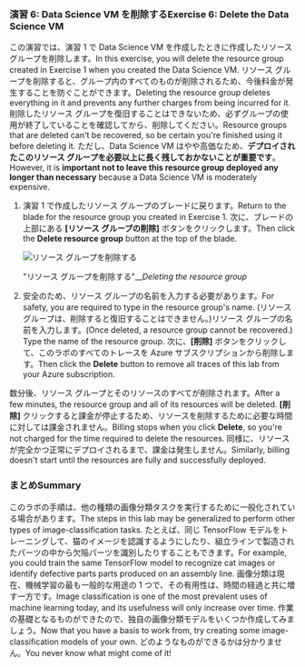 ### <a name="exercise-6-delete-the-data-science-vm"></a><span data-ttu-id="943be-101">演習 6: Data Science VM を削除する</span><span class="sxs-lookup"><span data-stu-id="943be-101">Exercise 6: Delete the Data Science VM</span></span>

<span data-ttu-id="943be-102">この演習では、演習 1 で Data Science VM を作成したときに作成したリソース グループを削除します。</span><span class="sxs-lookup"><span data-stu-id="943be-102">In this exercise, you will delete the resource group created in Exercise 1 when you created the Data Science VM.</span></span> <span data-ttu-id="943be-103">リソース グループを削除すると、グループ内のすべてのものが削除されるため、今後料金が発生することを防ぐことができます。</span><span class="sxs-lookup"><span data-stu-id="943be-103">Deleting the resource group deletes everything in it and prevents any further charges from being incurred for it.</span></span> <span data-ttu-id="943be-104">削除したリソース グループを復旧することはできないため、必ずグループの使用が終了していることを確認してから、削除してください。</span><span class="sxs-lookup"><span data-stu-id="943be-104">Resource groups that are deleted can't be recovered, so be certain you're finished using it before deleting it.</span></span> <span data-ttu-id="943be-105">ただし、Data Science VM はやや高価なため、**デプロイされたこのリソース グループを必要以上に長く残しておかないことが重要です**。</span><span class="sxs-lookup"><span data-stu-id="943be-105">However, it is **important not to leave this resource group deployed any longer than necessary** because a Data Science VM is moderately expensive.</span></span>

1. <span data-ttu-id="943be-106">演習 1 で作成したリソース グループのブレードに戻ります。</span><span class="sxs-lookup"><span data-stu-id="943be-106">Return to the blade for the resource group you created in Exercise 1.</span></span> <span data-ttu-id="943be-107">次に、ブレードの上部にある **[リソース グループの削除]** ボタンをクリックします。</span><span class="sxs-lookup"><span data-stu-id="943be-107">Then click the **Delete resource group** button at the top of the blade.</span></span>

    ![リソース グループを削除する](../images/delete-resource-group.png)

    <span data-ttu-id="943be-109">"リソース グループを削除する"__</span><span class="sxs-lookup"><span data-stu-id="943be-109">_Deleting the resource group_</span></span>

1. <span data-ttu-id="943be-110">安全のため、リソース グループの名前を入力する必要があります。</span><span class="sxs-lookup"><span data-stu-id="943be-110">For safety, you are required to type in the resource group's name.</span></span> <span data-ttu-id="943be-111">(リソース グループは、削除すると復旧することはできません。)リソース グループの名前を入力します。</span><span class="sxs-lookup"><span data-stu-id="943be-111">(Once deleted, a resource group cannot be recovered.) Type the name of the resource group.</span></span> <span data-ttu-id="943be-112">次に、**[削除]** ボタンをクリックして、このラボのすべてのトレースを Azure サブスクリプションから削除します。</span><span class="sxs-lookup"><span data-stu-id="943be-112">Then click the **Delete** button to remove all traces of this lab from your Azure subscription.</span></span>

<span data-ttu-id="943be-113">数分後、リソース グループとそのリソースのすべてが削除されます。</span><span class="sxs-lookup"><span data-stu-id="943be-113">After a few minutes, the resource group and all of its resources will be deleted.</span></span> <span data-ttu-id="943be-114">**[削除]** クリックすると課金が停止するため、リソースを削除するために必要な時間に対しては課金されません。</span><span class="sxs-lookup"><span data-stu-id="943be-114">Billing stops when you click **Delete**, so you're not charged for the time required to delete the resources.</span></span> <span data-ttu-id="943be-115">同様に、リソースが完全かつ正常にデプロイされるまで、課金は発生しません。</span><span class="sxs-lookup"><span data-stu-id="943be-115">Similarly, billing doesn't start until the resources are fully and successfully deployed.</span></span>

### <a name="summary"></a><span data-ttu-id="943be-116">まとめ</span><span class="sxs-lookup"><span data-stu-id="943be-116">Summary</span></span>

<span data-ttu-id="943be-117">このラボの手順は、他の種類の画像分類タスクを実行するために一般化されている場合があります。</span><span class="sxs-lookup"><span data-stu-id="943be-117">The steps in this lab may be generalized to perform other types of image-classification tasks.</span></span> <span data-ttu-id="943be-118">たとえば、同じ TensorFlow モデルをトレーニングして、猫のイメージを認識するようにしたり、組立ラインで製造されたパーツの中から欠陥パーツを識別したりすることもできます。</span><span class="sxs-lookup"><span data-stu-id="943be-118">For example, you could train the same TensorFlow model to recognize cat images or identify defective parts parts produced on an assembly line.</span></span> <span data-ttu-id="943be-119">画像分類は現在、機械学習の最も一般的な用途の 1 つで、その有用性は、時間の経過と共に増す一方です。</span><span class="sxs-lookup"><span data-stu-id="943be-119">Image classification is one of the most prevalent uses of machine learning today, and its usefulness will only increase over time.</span></span> <span data-ttu-id="943be-120">作業の基礎となるものができたので、独自の画像分類モデルをいくつか作成してみましょう。</span><span class="sxs-lookup"><span data-stu-id="943be-120">Now that you have a basis to work from, try creating some image-classification models of your own.</span></span> <span data-ttu-id="943be-121">どのようなものができるかは分かりません。</span><span class="sxs-lookup"><span data-stu-id="943be-121">You never know what might come of it!</span></span>